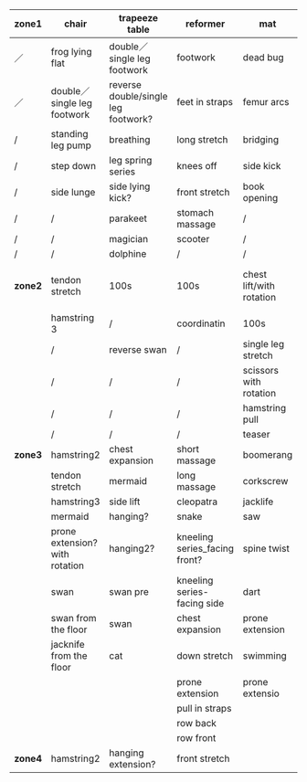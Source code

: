 |zone1|chair|trapeeze table| reformer|mat|sc|lb|
|------|------|------|------|----|----|----| 
|／|frog lying flat|double／single leg footwork|footwork| dead bug|high bridging|grasshooper|
|／|double／single leg footwork|reverse double/single leg footwork?|feet in straps|femur arcs|scissors/helicopter|/|
|/|standing leg pump|breathing|long stretch|bridging|/|/|
|/|step down|leg spring series|knees off|side kick|/|/|
|/|side lunge|side lying kick?|front stretch|book opening|/|/|
|/|/|parakeet|stomach massage|/|/|/|
|/|/|magician|scooter|/|/|/|
|/|/|dolphine|/|/|/|/|
|**zone2**|tendon stretch|100s|100s|chest lift/with rotation|teaser|flat back/round back/climb a tree|
||hamstring 3|/|coordinatin|100s|/|/|
||/|reverse swan|/|single leg stretch|/|/|
||/|/|/|scissors with rotation|/|/|
||/|/|/|hamstring pull|/|/|
||/|/|/|teaser|/|/|
|**zone3**|hamstring2|chest expansion|short massage|boomerang|roll down and reach|roll down and reach|
||tendon stretch|mermaid|long massage|corkscrew|side stretch|side over|
||hamstring3|side lift|cleopatra|jacklife|swimming||
||mermaid|hanging? |snake|saw|||
||prone extension?with rotation|hanging2?|kneeling series_facing front?|spine twist||climb a tree|
||swan|swan pre|kneeling series-facing side|dart|grasshooper||
||swan from the floor|swan|chest expansion|prone extension|||
||jacknife from the floor|cat|down stretch|swimming|||
||||prone extension|prone extensio|||
||||pull in straps||||
||||row back||||
||||row front||||
|**zone4**|hamstring2|hanging extension?|front stretch|







